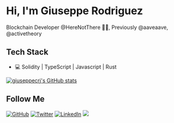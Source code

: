# Hi, I'm Giuseppe Rodriguez

Blockchain Developer @HereNotThere 👨‍💻, Previously @aaveaave, @activetheory

## Tech Stack

- 💻 Solidity | TypeScript | Javascript | Rust

[![giuseppecrj's GitHub stats](https://github-readme-stats.vercel.app/api?username=giuseppecrj&show_icons=true)](https://github.com/giuseppecrj)

<h2>Follow  Me</h2>
<p align="left">
	<a href="https://github.com/giuseppecrj"><img src="https://img.shields.io/github/followers/giuseppecrj.svg?label=GitHub&style=social" alt="GitHub"></a>
	<a href="https://twitter.com/giuseppecrj"><img src="https://img.shields.io/twitter/follow/giuseppecrj?label=Twitter&style=social" alt="Twitter"></a>
	<a href="https://www.linkedin.com/in/giuseppecrj"><img src="https://img.shields.io/badge/LinkedIn--_.svg?style=social&logo=linkedin" alt="LinkedIn"></a>
	<a><img src="https://visitor-badge.glitch.me/badge?page_id=giuseppecrj.visitor-badge" /></a>
</p>
